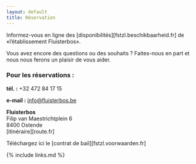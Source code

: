 ```yaml
---
layout: default
title: Réservation
---
```


Informez-vous en ligne des [disponibilités][fstzl.beschikbaarheid.fr] de &laquo;l’établissement Fluisterbos&raquo;.

Vous avez encore des questions ou des souhaits ? Faites-nous en part et nous nous ferons un plaisir de vous aider. 

### Pour les réservations :

**tél. :** +32 472 84 17 15

**e-mail :** info@fluisterbos.be

**Fluisterbos**  
Filip van Maestrichtplein 6  
8400 Ostende  
[itinéraire][route.fr]


Téléchargez ici le [contrat de bail][fstzl.voorwaarden.fr]

{% include links.md %}